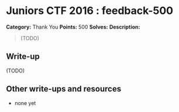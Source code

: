 # Juniors CTF 2016 : feedback-500

**Category:** Thank You
**Points:** 500
**Solves:**
**Description:**

> (TODO)

## Write-up

(TODO)

## Other write-ups and resources

* none yet
